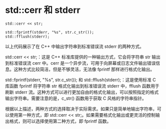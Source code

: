 # std::cerr 和 stderr

```
std::cerr << str;

std::fprintf(stderr, "%s", str.c_str());
std::fflush(stderr);
```

以上代码展示了在 C++ 中输出字符串到标准错误流 stderr 的两种方式。

std::cerr << str;：这是 C++ 标准库提供的一种输出方式，它会将字符串 str 输出到标准错误流 cerr 中。cerr 是一个异步流，可用于向屏幕或日志文件输出错误信息。这种方式比较简洁，但是不够灵活，无法像 fprintf 那样进行格式化输出。

std::fprintf(stderr, "%s", str.c_str()); 和 std::fflush(stderr);：这是使用标准 C 库函数 fprintf 将字符串 str 格式化输出到标准错误流 stderr 中，fflush 函数用于刷新 stderr 流。这种方式可以进行更加自由的格式化输出，可以按照指定的格式输出字符串。需要注意的是，c_str() 函数用于获取 C 风格的字符串指针。

根据以上描述，两种方式的选择取决于实际需求。如果只是简单地输出字符串，可以使用第一种方式，即 std::cerr << str;。如果需要格式化输出或更灵活的控制输出格式，则可以选择使用第二种方式，即 fprintf 函数。
